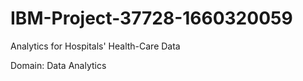 # IBM-Project-37728-1660320059


Analytics for Hospitals' Health-Care Data

Domain: Data Analytics

